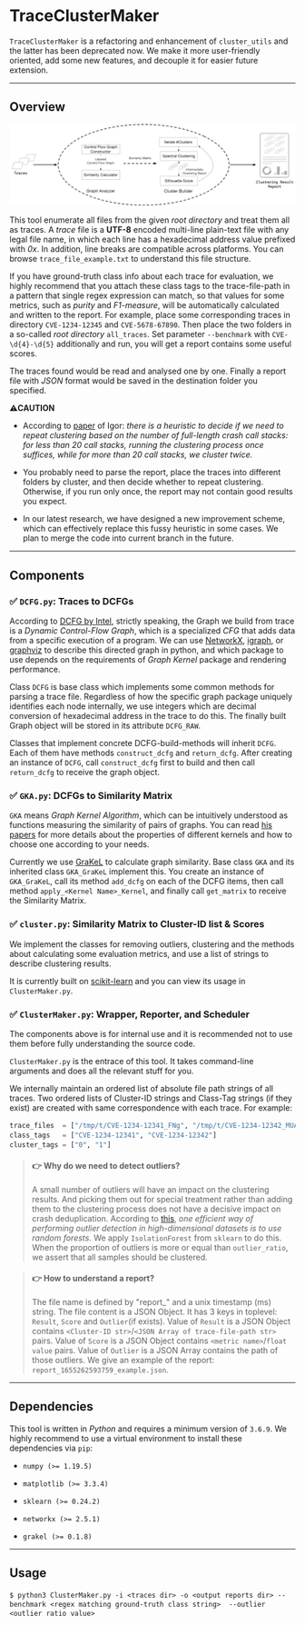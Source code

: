 # TraceClusterMaker

`TraceClusterMaker` is a refactoring and enhancement of `cluster_utils` and the latter has been deprecated now. We make it more user-friendly oriented, add some new features, and decouple it for easier future extension.

***
## Overview

<img src="./overview.png" width=640/>

This tool enumerate all files from the given *root directory* and treat them all as traces. A *trace* file is a **UTF-8** encoded multi-line plain-text file with any legal file name, in which each line has a hexadecimal address value prefixed with *0x*. In addition, line breaks are compatible across platforms. You can browse `trace_file_example.txt` to understand this file structure.

If you have ground-truth class info about each trace for evaluation, we highly recommend that you attach these class tags to the trace-file-path in a pattern that single regex expression can match, so that  values for some metrics, such as *purity* and *F1-measure*, will be automatically calculated and written to the report. For example, place some corresponding traces in directory `CVE-1234-12345` and `CVE-5678-67890`. Then place the two folders in a so-called *root directory* `all_traces`. Set parameter `--benchmark` with `CVE-\d{4}-\d{5}` additionally and run, you will get a report contains some useful scores.

The traces found would be read and analysed one by one. Finally a report file with *JSON* format would be saved in the destination folder you specified.

⚠️**CAUTION** 

- According to [paper](https://hexhive.epfl.ch/publications/files/21CCS.pdf) of Igor: *there is a heuristic to decide if we need to repeat clustering based on the number of full-length crash call stacks: for less than 20 call stacks, running the clustering process once suffices, while for more than 20 call stacks, we cluster twice.* 

- You probably need to parse the report, place the traces into different folders by cluster, and then decide whether to repeat clustering. Otherwise, if you run only once, the report may not contain good results you expect.

- In our latest research, we have designed a new improvement scheme, which can effectively replace this fussy heuristic in some cases. We plan to merge the code into current branch in the future.

***
## Components

### ✅ `DCFG.py`: Traces to DCFGs

According to [DCFG by Intel](https://www.intel.com/content/www/us/en/developer/articles/technical/pintool-dcfg.html), strictly speaking, the Graph we build from trace is a *Dynamic Control-Flow Graph*, which is a specialized *CFG* that adds data from a specific execution of a program. We can use [NetworkX](https://networkx.org/documentation/stable/reference/introduction.html), [igraph](https://igraph.org/python/api/latest/), or [graphviz](https://graphviz.readthedocs.io/en/stable/api.html#api-reference) to describe this directed graph in python, and which package to use depends on the requirements of *Graph Kernel* package and rendering performance.

Class `DCFG` is base class which implements some common methods for parsing a trace file. Regardless of how the specific graph package uniquely identifies each node internally, we use integers which are decimal conversion of hexadecimal address in the trace to do this. The finally built Graph object will be stored in its attribute `DCFG_RAW`.

Classes that implement concrete DCFG-build-methods will inherit `DCFG`. Each of them have methods `construct_dcfg` and `return_dcfg`. After creating an instance of `DCFG`, call `construct_dcfg` first to build and then call `return_dcfg` to receive the graph object.

### ✅ `GKA.py`: DCFGs to Similarity Matrix

`GKA` means *Graph Kernel Algorithm*, which can be intuitively understood as functions measuring the similarity of pairs of graphs. You can read [his papers](https://bsse.ethz.ch/mlcb/karsten/profile-karsten.html) for more details about the properties of different kernels and how to choose one according to your needs. 

Currently we use [GraKeL](https://ysig.github.io/GraKeL/0.1a8/index.html) to calculate graph similarity. Base class `GKA` and its inherited class `GKA_GraKeL` implement this. You create an instance of `GKA_GraKeL`, call its method `add_dcfg` on each of the DCFG items, then call method `apply_<Kernel Name>_Kernel`, and finally call `get_matrix` to receive the Similarity Matrix.

### ✅ `cluster.py`: Similarity Matrix to Cluster-ID list & Scores

We implement the classes for removing outliers, clustering and the methods about calculating some evaluation metrics, and use a list of strings to describe clustering results. 

It is currently built on [scikit-learn](http://scikit-learn.org/stable/) and you can view its usage in `ClusterMaker.py`.

### ✅ `ClusterMaker.py`: Wrapper, Reporter, and Scheduler 

The components above is for internal use and it is recommended not to use them before fully understanding the source code. 

`ClusterMaker.py` is the entrace of this tool. It takes command-line arguments and does all the relevant stuff for you.

We internally maintain an ordered list of absolute file path strings of all traces. Two ordered lists of Cluster-ID strings and Class-Tag strings (if they exist) are created with same correspondence with each trace. For example:

```python
trace_files  = ["/tmp/t/CVE-1234-12341_FNg", "/tmp/t/CVE-1234-12342_MUA"]
class_tags   = ["CVE-1234-12341", "CVE-1234-12342"]
cluster_tags = ["0", "1"]
```

> #### 👉 **Why do we need to detect outliers?**
> A small number of outliers will have an impact on the clustering results. And picking them out for special treatment rather than adding them to the clustering process does not have a decisive impact on crash deduplication.
> According to [this](https://scikit-learn.org/stable/modules/outlier_detection.html#isolation-forest), *one efficient way of performing outlier detection in high-dimensional datasets is to use random forests.* We apply `IsolationForest` from `sklearn` to do this.
> When the proportion of outliers is more or equal than `outlier_ratio`, we assert that all samples should be clustered.

> #### 👉 **How to understand a report?**
> The file name is defined by "report_" and a unix timestamp (ms) string.
> The file content is a JSON Object. It has 3 keys in toplevel: `Result`, `Score` and `Outlier`(if exists). Value of `Result` is a JSON Object contains `<Cluster-ID str>`/`<JSON Array of trace-file-path str>` pairs. Value of `Score` is a JSON Object contains `<metric name>`/`float value` pairs. Value of `Outlier` is a JSON Array contains the path of those outliers.
> We give an example of the report: `report_1655262593759_example.json`.

***
## Dependencies

This tool is written in *Python* and requires a minimum version of `3.6.9`. We highly recommend to use a virtual environment to install these dependencies via `pip`:

- `numpy (>= 1.19.5)`

- `matplotlib (>= 3.3.4)`

- `sklearn (>= 0.24.2)`

- `networkx (>= 2.5.1)`

- `grakel (>= 0.1.8)`
  
***
## Usage

```console
$ python3 ClusterMaker.py -i <traces dir> -o <output reports dir> --benchmark <regex matching ground-truth class string>  --outlier <outlier ratio value>
```
